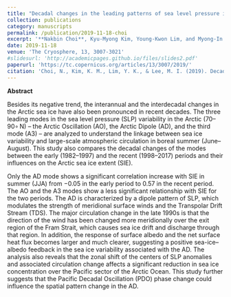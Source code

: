 ```yaml
---
title: "Decadal changes in the leading patterns of sea level pressure in the Arctic and their impacts on the sea ice variability in boreal summer"
collection: publications
category: manuscripts
permalink: /publication/2019-11-18-choi
excerpt: '**Nakbin Choi**, Kyu-Myong Kim, Young-Kwon Lim, and Myong-In Lee'
date: 2019-11-18
venue: 'The Cryosphere, 13, 3007-3021'
#slidesurl: 'http://academicpages.github.io/files/slides2.pdf'
paperurl: 'https://tc.copernicus.org/articles/13/3007/2019/'
citation: 'Choi, N., Kim, K. M., Lim, Y. K., & Lee, M. I. (2019). Decadal changes in the leading patterns of sea level pressure in the Arctic and their impacts on the sea ice variability in boreal summer. The Cryosphere, 13(11), 3007-3021.'
---
```


**Abstract**

Besides its negative trend, the interannual and the interdecadal changes in the Arctic sea ice have also been pronounced in recent decades. The three leading modes in the sea level pressure (SLP) variability in the Arctic (70–90∘ N) – the Arctic Oscillation (AO), the Arctic Dipole (AD), and the third mode (A3) – are analyzed to understand the linkage between sea ice variability and large-scale atmospheric circulation in boreal summer (June–August). This study also compares the decadal changes of the modes between the early (1982–1997) and the recent (1998–2017) periods and their influences on the Arctic sea ice extent (SIE).

Only the AD mode shows a significant correlation increase with SIE in summer (JJA) from −0.05 in the early period to 0.57 in the recent period. The AO and the A3 modes show a less significant relationship with SIE for the two periods. The AD is characterized by a dipole pattern of SLP, which modulates the strength of meridional surface winds and the Transpolar Drift Stream (TDS). The major circulation change in the late 1990s is that the direction of the wind has been changed more meridionally over the exit region of the Fram Strait, which causes sea ice drift and discharge through that region. In addition, the response of surface albedo and the net surface heat flux becomes larger and much clearer, suggesting a positive sea-ice–albedo feedback in the sea ice variability associated with the AD. The analysis also reveals that the zonal shift of the centers of SLP anomalies and associated circulation change affects a significant reduction in sea ice concentration over the Pacific sector of the Arctic Ocean. This study further suggests that the Pacific Decadal Oscillation (PDO) phase change could influence the spatial pattern change in the AD.
